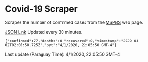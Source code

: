 # Covid-19 Scraper

Scrapes the number of confirmed cases from the [MSPBS](https://www.mspbs.gov.py/covid-19.php) web page.

[JSON Link](https://jmayalag.github.io/covid19-scrape/cases.json)
Updated every 30 minutes.
```
{"confirmed":77,"deaths":0,"recovered":0,"timestamp":"2020-04-02T02:05:50.725Z","pyt":"4/1/2020, 22:05:50 GMT-4"}
```
Last update (Paraguay Time): 4/1/2020, 22:05:50 GMT-4